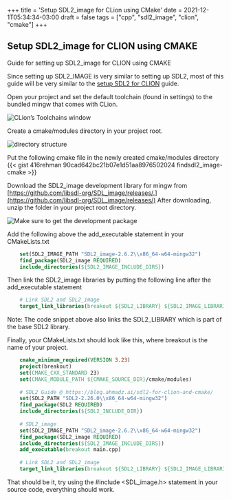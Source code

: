 +++
title = 'Setup SDL2_image for CLion using CMake'
date = 2021-12-1T05:34:34-03:00
draft = false
tags = ["cpp", "sdl2_image", "clion", "cmake"]
+++
## Setup SDL2_image for CLION using CMAKE

Guide for setting up SDL2_image for CLION using CMAKE

Since setting up SDL2_IMAGE is very similar to setting up SDL2, most of this guide will be very similar to the [setup SDL2 for CLION](https://blog.ahmadz.ai/sdl2-for-clion-and-cmake/) guide.

Open your project and set the default toolchain (found in settings) to the bundled mingw that comes with CLion.

![CLion’s Toolchains window](https://cdn-images-1.medium.com/max/2000/0*Pv3cW9hg0ZuxxY1k.png)

Create a cmake/modules directory in your project root.

![directory structure](https://cdn-images-1.medium.com/max/2000/1*WbAHOJFxwBsrjTbtU99EOQ.png)

Put the following cmake file in the newly created cmake/modules directory
{{< gist 416rehman 90cad642bc21b07e1d51aa8976502024 findsdl2_image-cmake >}}

Download the SDL2_image development library for mingw from [https://github.com/libsdl-org/SDL_image/releases/.](https://github.com/libsdl-org/SDL_image/releases/) After downloading, unzip the folder in your project root directory.

![Make sure to get the development package](https://cdn-images-1.medium.com/max/2410/1*dZXz-xDxTX2ZdspwYkfueA.png)

Add the following above the add_executable statement in your CMakeLists.txt
```cmake
    set(SDL2_IMAGE_PATH "SDL2_image-2.6.2\\x86_64-w64-mingw32") 
    find_package(SDL2_image REQUIRED) 
    include_directories(${SDL2_IMAGE_INCLUDE_DIRS})
```

Then link the SDL2_image libraries by putting the following line after the add_executable statement
```cmake
    # Link SDL2 and SDL2_image 
    target_link_libraries(breakout ${SDL2_LIBRARY} ${SDL2_IMAGE_LIBRARIES})
```

Note: The code snippet above also links the SDL2_LIBRARY which is part of the base SDL2 library.

Finally, your CMakeLists.txt should look like this, where breakout is the name of your project.
```cmake
    cmake_minimum_required(VERSION 3.23) 
    project(breakout) 
    set(CMAKE_CXX_STANDARD 23) 
    set(CMAKE_MODULE_PATH ${CMAKE_SOURCE_DIR}/cmake/modules) 
    
    # SDL2 Guide @ https://blog.ahmadz.ai/sdl2-for-clion-and-cmake/ 
    set(SDL2_PATH "SDL2-2.26.0\\x86_64-w64-mingw32") 
    find_package(SDL2 REQUIRED) 
    include_directories(${SDL2_INCLUDE_DIR})
     
    # SDL2_image 
    set(SDL2_IMAGE_PATH "SDL2_image-2.6.2\\x86_64-w64-mingw32") 
    find_package(SDL2_image REQUIRED) 
    include_directories(${SDL2_IMAGE_INCLUDE_DIRS}) 
    add_executable(breakout main.cpp) 
    
    # Link SDL2 and SDL2_image 
    target_link_libraries(breakout ${SDL2_LIBRARY} ${SDL2_IMAGE_LIBRARIES})
```

That should be it, try using the #include <SDL_image.h> statement in your source code, everything should work.
